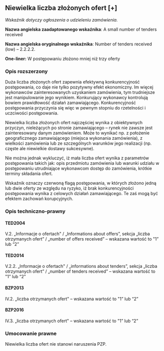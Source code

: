 ## Niewielka liczba złożonych ofert [+]

*Wskaźnik dotyczy ogłoszenia o udzieleniu zamówienia.*

**Nazwa angielska zaadaptowanego wskaźnika**: A small number of tenders received

**Nazwa angielska oryginalnego wskaźnika**: Number of tenders received (low) – 2.2.2.2.

**One-liner:** W postępowaniu złożono mniej niż trzy oferty

### Opis rozszerzony 

Duża liczba złożonych ofert zapewnia efektywną konkurencyjność postępowania, co daje nie tylko pozytywny efekt ekonomiczny. Im więcej wykonawców zainteresowanych uzyskaniem zamówienia, tym trudniejsze jest manipulowanie jego wynikiem. Konkurujący wykonawcy kontrolują bowiem prawidłowość działań zamawiającego. Konkurencyjność postępowania przyczynia się więc w pewnym stopniu do rzetelności i uczciwości postępowania.

Niewielka liczba złożonych ofert najczęściej wynika z obiektywnych przyczyn, nieleżących po stronie zamawiającego – rynek nie zawsze jest zainteresowany danym zamówieniem. Może to wynikać np. z położenie geograficznego zamawiającego (miejsca wykonania zamówienia), z wielkości zamówienia lub ze szczególnych warunków jego realizacji (np. częste ale niewielkie dostawy sukcesywne).

Nie można jednak wykluczyć, iż mała liczba ofert wynika z parametrów postępowania takich jak: opis przedmiotu zamówienia lub warunki udziału w postępowaniu utrudniające wykonawcom dostęp do zamówienia, krótkie terminy składania ofert.

Wskaźnik oznaczy czerwoną flagą postępowania, w których złożono jedną lub dwie oferty ze względu na ryzyko, iż brak konkurencyjności postępowania wynika z celowych działań zamawiającego. Te zaś mogą być efektem zachowań korupcyjnych.

### Opis techniczno-prawny

#### TED2004

V.2. „Informacje o ofertach" / „Informations about offers”, sekcja „liczba otrzymanych ofert” / „number of offers received” – wskazana wartość to "1” lub “2”

#### TED2014

V.2.2. „Informacje o ofertach" / „informations about tenders”, sekcja „liczba otrzymanych ofert” / „number of tenders received” – wskazana wartość to "1” lub “2”

#### BZP2013

IV.2. „liczba otrzymanych ofert" – wskazana wartość to "1” lub “2”

#### BZP2016

IV.3. „liczba otrzymanych ofert" – wskazana wartość to "1” lub “2”

### Umocowanie prawne

Niewielka liczba ofert nie stanowi naruszenia PZP.
